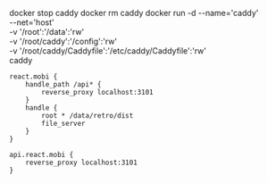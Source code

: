 docker stop caddy
docker rm caddy
docker run -d --name='caddy' \
--net='host' \
-v '/root':'/data':'rw' \
-v '/root/caddy':'/config':'rw' \
-v '/root/caddy/Caddyfile':'/etc/caddy/Caddyfile':'rw' \
caddy

```
react.mobi {
    handle_path /api* {
        reverse_proxy localhost:3101
    }
    handle {
        root * /data/retro/dist
        file_server
    }
}

api.react.mobi {
    reverse_proxy localhost:3101
}
```
